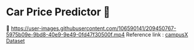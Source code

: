 # Car Price Predictor :car:
:red_car:
https://user-images.githubusercontent.com/106590141/209450767-5975b09e-9bd8-40e9-9e49-0fd47f30500f.mp4
Reference link : [campusX](https://youtu.be/iRCaMnR_bpA) <br>
[Dataset](https://github.com/rajtilakls2510/car_price_predictor/blob/master/quikr_car.csv)







